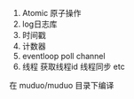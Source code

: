 1. Atomic 原子操作
2. log日志库
3. 时间戳
4. 计数器
5. eventloop poll channel
6. 线程 获取线程id 线程同步 etc

在 muduo/muduo 目录下编译